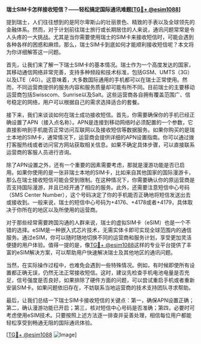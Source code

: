 **瑞士SIM卡怎样接收短信？——轻松搞定国际通讯难题[[TG💪+ @esim1088](https://t.me/s/esim1088)]**

提到瑞士，人们往往想到的是阿尔卑斯山的壮丽景色、精致的手表以及全球领先的金融体系。然而，对于计划前往瑞士旅行或长期居住的人来说，通讯问题常常是令人头疼的一大挑战。尤其是当你需要使用瑞士的SIM卡来接收短信时，可能会遇到各种各样的困惑和麻烦。那么，瑞士SIM卡到底如何才能顺利接收短信呢？本文将为你详细解答这一问题。

首先，让我们来了解一下瑞士SIM卡的基本情况。瑞士作为一个高度发达的国家，其移动通信网络非常完善，支持多种频段和技术标准，包括GSM、UMTS（3G）以及LTE（4G）。这意味着，大多数国际通用的手机都可以在瑞士正常使用。然而，不同运营商提供的服务内容和服务质量却可能有所不同。目前瑞士的主要移动运营商包括Swisscom、Sunrise以及Salt。这些运营商各自拥有覆盖范围广、信号稳定的网络，用户可以根据自己的需求选择适合的套餐。

接下来，我们来谈谈如何在瑞士成功接收短信。首先，你需要确保你的手机已经正确设置了APN（接入点名称）。APN是连接到移动网络时必须配置的一个参数，它直接影响到手机能否正常访问互联网以及接收短信等数据服务。如果你购买的是瑞士本地的SIM卡，通常情况下，运营商会提供详细的APN设置指南。你可以通过拨打客服热线或者访问官方网站获取相关信息。如果不确定具体步骤，可以直接联系运营商的客服人员进行咨询。

除了APN设置之外，还有一个重要的因素需要考虑，那就是漫游功能是否已启用。如果你使用的是一张非瑞士本地的SIM卡，比如来自其他国家的国际漫游卡，那么在瑞士接收短信可能会受到限制。在这种情况下，你需要确认你的原运营商是否支持国际漫游，并且已经开通了相应的服务。此外，还需要注意短信中心号码（SMS Center Number），这个号码决定了你的手机能否正确地将短信发送出去或接收到。一般来说，瑞士的短信中心号码为+4176、+4178或者+4179，具体取决于你所在的地区以及所使用的运营商。

对于那些经常需要跨国沟通的人群来说，瑞士的虚拟SIM卡（eSIM）也是一个不错的选择。eSIM是一种嵌入式芯片技术，无需实体卡即可实现全球范围内的通信服务。通过eSIM，你可以随时随地切换不同的运营商和服务计划，享受更加灵活便捷的用户体验。值得一提的是，像[TG💪+ @esim1088](https://t.me/s/esim1088)这样的专业平台提供了丰富的eSIM解决方案，可以帮助用户快速解决瑞士及其他地区的通讯问题。

当然，在实际操作过程中，也难免会遇到一些特殊情况。例如，有时候即使所有设置都正确无误，仍然无法正常接收短信。这时，建议先检查手机电池电量是否充足，信号强度是否良好。如果排除了硬件方面的问题，可以尝试重启手机或者重新安装SIM卡。如果问题依旧存在，不妨联系当地运营商的技术支持团队寻求帮助。

最后，让我们总结一下瑞士SIM卡接收短信的关键点：第一，确保APN设置正确；第二，确认漫游功能已开启；第三，核对短信中心号码是否准确；第四，必要时可考虑使用eSIM技术。只要按照上述方法逐一排查并妥善处理，相信每位用户都能轻松享受到畅通无阻的国际通讯体验。

[[TG💪+ @esim1088](https://t.me/s/esim1088) ![Image](https://i.postimg.cc/4NQfJmqS/Snipaste-2025-05-13-00-14-12.png)]